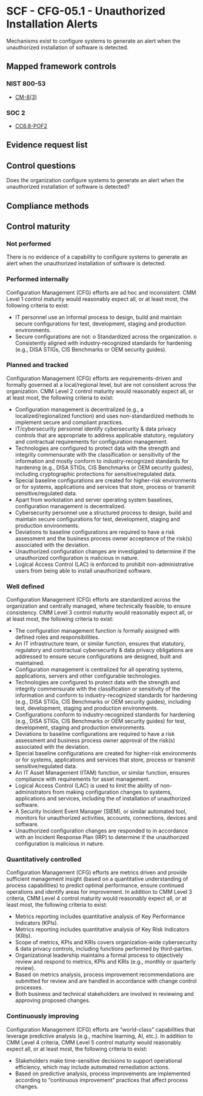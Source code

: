 # SCF - CFG-05.1 - Unauthorized Installation Alerts
Mechanisms exist to configure systems to generate an alert when the unauthorized installation of software is detected.
## Mapped framework controls
### NIST 800-53
- [CM-8(3)](../nist80053/cm-8-3.md)

### SOC 2
- [CC6.8-POF2](../soc2/cc68-pof2.md)

## Evidence request list


## Control questions
Does the organization configure systems to generate an alert when the unauthorized installation of software is detected?

## Compliance methods


## Control maturity
### Not performed
There is no evidence of a capability to configure systems to generate an alert when the unauthorized installation of software is detected.

### Performed internally
Configuration Management (CFG) efforts are ad hoc and inconsistent. CMM Level 1 control maturity would reasonably expect all, or at least most, the following criteria to exist:
- IT personnel use an informal process to design, build and maintain secure configurations for test, development, staging and production environments.
- Secure configurations are not:
o	Standardized across the organization.
o	Consistently aligned with industry-recognized standards for hardening (e.g., DISA STIGs, CIS Benchmarks or OEM security guides).

### Planned and tracked
Configuration Management (CFG) efforts are requirements-driven and formally governed at a local/regional level, but are not consistent across the organization. CMM Level 2 control maturity would reasonably expect all, or at least most, the following criteria to exist:
- Configuration management is decentralized (e.g., a localized/regionalized function) and uses non-standardized methods to implement secure and compliant practices.
- IT/cybersecurity personnel identify cybersecurity & data privacy controls that are appropriate to address applicable statutory, regulatory and contractual requirements for configuration management.
- Technologies are configured to protect data with the strength and integrity commensurate with the classification or sensitivity of the information and mostly conform to industry-recognized standards for hardening (e.g., DISA STIGs, CIS Benchmarks or OEM security guides), including cryptographic protections for sensitive/regulated data.
- Special baseline configurations are created for higher-risk environments or for systems, applications and services that store, process or transmit sensitive/regulated data.
- Apart from workstation and server operating system baselines, configuration management is decentralized.
- Cybersecurity personnel use a structured process to design, build and maintain secure configurations for test, development, staging and production environments.
- Deviations to baseline configurations are required to have a risk assessment and the business process owner acceptance of the risk(s) associated with the deviation.
- Unauthorized configuration changes are investigated to determine if the unauthorized configuration is malicious in nature.
- Logical Access Control (LAC) is enforced to prohibit non-administrative users from being able to install unauthorized software.

### Well defined
Configuration Management (CFG) efforts are standardized across the organization and centrally managed, where technically feasible, to ensure consistency. CMM Level 3 control maturity would reasonably expect all, or at least most, the following criteria to exist:
- The configuration management function is formally assigned with defined roles and responsibilities.
- An IT infrastructure team, or similar function, ensures that statutory, regulatory and contractual cybersecurity & data privacy obligations are addressed to ensure secure configurations are designed, built and maintained.
- Configuration management is centralized for all operating systems, applications, servers and other configurable technologies.
- Technologies are configured to protect data with the strength and integrity commensurate with the classification or sensitivity of the information and conform to industry-recognized standards for hardening (e.g., DISA STIGs, CIS Benchmarks or OEM security guides), including test, development, staging and production environments.
- Configurations conform to industry-recognized standards for hardening (e.g., DISA STIGs, CIS Benchmarks or OEM security guides) for test, development, staging and production environments.
- Deviations to baseline configurations are required to have a risk assessment and business process owner approval of the risk(s) associated with the deviation.
- Special baseline configurations are created for higher-risk environments or for systems, applications and services that store, process or transmit sensitive/regulated data.
- An IT Asset Management (ITAM) function, or similar function, ensures compliance with requirements for asset management.
- Logical Access Control (LAC) is used to limit the ability of non-administrators from making configuration changes to systems, applications and services, including the of installation of unauthorized software.
- A Security Incident Event Manager (SIEM), or similar automated tool, monitors for unauthorized activities, accounts, connections, devices and software.
- Unauthorized configuration changes are responded to in accordance with an Incident Response Plan (IRP) to determine if the unauthorized configuration is malicious in nature.

### Quantitatively controlled
Configuration Management (CFG) efforts are metrics driven and provide sufficient management insight (based on a quantitative understanding of process capabilities) to predict optimal performance, ensure continued operations and identify areas for improvement. In addition to CMM Level 3 criteria, CMM Level 4 control maturity would reasonably expect all, or at least most, the following criteria to exist:
- Metrics reporting includes quantitative analysis of Key Performance Indicators (KPIs).
- Metrics reporting includes quantitative analysis of Key Risk Indicators (KRIs).
- Scope of metrics, KPIs and KRIs covers organization-wide cybersecurity & data privacy controls, including functions performed by third-parties.
- Organizational leadership maintains a formal process to objectively review and respond to metrics, KPIs and KRIs (e.g., monthly or quarterly review).
- Based on metrics analysis, process improvement recommendations are submitted for review and are handled in accordance with change control processes.
- Both business and technical stakeholders are involved in reviewing and approving proposed changes.

### Continuously improving
Configuration Management (CFG) efforts are “world-class” capabilities that leverage predictive analysis (e.g., machine learning, AI, etc.). In addition to CMM Level 4 criteria, CMM Level 5 control maturity would reasonably expect all, or at least most, the following criteria to exist:
- Stakeholders make time-sensitive decisions to support operational efficiency, which may include automated remediation actions.
- Based on predictive analysis, process improvements are implemented according to “continuous improvement” practices that affect process changes.
